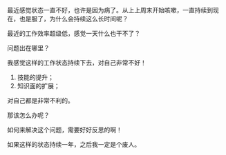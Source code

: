 最近感觉状态一直不好，也许是因为病了。从上上周末开始咳嗽，一直持续到现在，也是服了，为什么会持续这么长时间呢？

最近的工作效率超级低，感觉一天什么也干不了？

问题出在哪里？

我感觉这样的工作状态持续下去，对自己非常不好！

1. 技能的提升；
2. 知识面的扩展；

对自己都是非常不利的。

那该怎么办呢？ 

如何来解决这个问题，需要好好反思的啊！

如果这样的状态持续一年，之后我一定是个废人。


